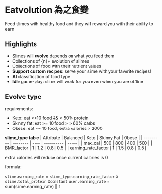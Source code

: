 # Eatvolution 為之食變

Feed slimes with healthy food and they will reward you with their ability to earn

## Highlights

- Slimes will **evolve** depends on what you feed them
- Collections of {n}+ evolution of slimes
- Collections of food with their nutrient values
- **Support custom recipes**: serve your slime with your favorite recipes!
- **AI** classification of food type
- **Idle** game-play: slime will work for you even when you are offline

## Evolve type

requirements:

- Keto: eat >=10 food && > 50% protein
- Skinny fat: eat >= 10 food >  > 60% carbs
- Obese: eat >= 10 food, extra calories > 2000

**slime_type table**
| Attribute | Balanced | Keto | Skinny Fat | Obese |
| --------- | -------- | ---- | ---------- | ----- |
| max_cal | 500 | 800 | 400 | 500 |
| BMR_factor | 1 | 1.2 | 0.8 | 0.5 |
| earning_rate_factor | 1 | 1.5 | 0.8 | 0.5 |

extra calories will reduce once current calories is 0.

formula:

`slime.earning_rate` = `slime_type.earning_rate_factor` x `slime.total_protein` x`constant`
`user.earning_rate` = sum(slime.earning_rate) || 1
